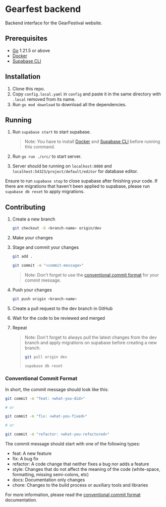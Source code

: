 # Gearfest backend

Backend interface for the GearFestival website.

## Prerequisites

- [Go](https://go.dev) 1.21.5 or above
- [Docker](https://docs.docker.com/get-docker/)
- [Supabase CLI](https://github.com/supabase/cli)

## Installation

1. Clone this repo.
2. Copy `config.local.yaml` in `config` and paste it in the same directory with `.local` removed from its name.
3. Run `go mod download` to download all the dependencies.

## Running

1. Run `supabase start` to start supabase.

   > Note: You have to install [Docker](https://docs.docker.com/get-docker/) and [Supabase CLI](https://github.com/supabase/cli) before running this command.

2. Run `go run ./src/` to start server.
3. Server should be running on `localhost:8080` and `localhost:54323/project/default/editor` for database editor.

Ensure to run `supabase stop` to close supabase after finishing your code. If there are migrations that haven't been applied to supabase, please run `supabase db reset` to apply migrations.

## Contributing

1. Create a new branch

   ```bash
   git checkout -b <branch-name> origin/dev
   ```

1. Make your changes
1. Stage and commit your changes

   ```bash
   git add .

   git commit -m "<commit-message>"
   ```

   > Note: Don't forget to use the [conventional commit format](#conventional-commit-format) for your commit message.

1. Push your changes

   ```bash
   git push origin <branch-name>
   ```

1. Create a pull request to the dev branch in GitHub
1. Wait for the code to be reviewed and merged
1. Repeat

   > Note: Don't forget to always pull the latest changes from the dev branch and apply migrations on supabase before creating a new branch.
   >
   > ```bash
   > git pull origin dev
   >
   > supabase db reset
   > ```

### Conventional Commit Format

In short, the commit message should look like this:

```bash
git commit -m "feat: <what-you-did>"

# or

git commit -m "fix: <what-you-fixed>"

# or

git commit -m "refactor: <what-you-refactored>"
```

The commit message should start with one of the following types:

- feat: A new feature
- fix: A bug fix
- refactor: A code change that neither fixes a bug nor adds a feature
- style: Changes that do not affect the meaning of the code (white-space, formatting, missing semi-colons, etc)
- docs: Documentation only changes
- chore: Changes to the build process or auxiliary tools and libraries

For more information, please read the [conventional commit format](https://www.conventionalcommits.org/en/v1.0.0/) documentation.
